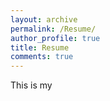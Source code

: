 ```yaml
---
layout: archive
permalink: /Resume/
author_profile: true
title: Resume
comments: true
---
```

 This is my
